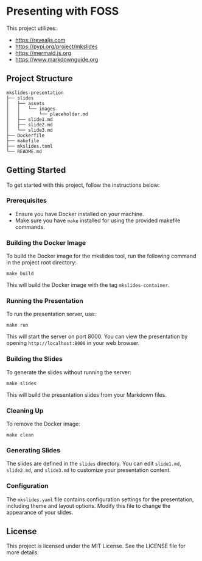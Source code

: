 # Presenting with FOSS

This project utilizes:

- https://revealjs.com
- https://pypi.org/project/mkslides
- https://mermaid.js.org
- https://www.markdownguide.org

## Project Structure

```
mkslides-presentation
├── slides
│   ├── assets
│   │   └── images
│   │       └── placeholder.md
│   ├── slide1.md
│   ├── slide2.md
│   └── slide3.md
├── Dockerfile
├── makefile
├── mkslides.toml
└── README.md
```

## Getting Started

To get started with this project, follow the instructions below:

### Prerequisites

- Ensure you have Docker installed on your machine.
- Make sure you have `make` installed for using the provided makefile commands.

### Building the Docker Image

To build the Docker image for the mkslides tool, run the following command in the project root directory:

```
make build
```

This will build the Docker image with the tag `mkslides-container`.

### Running the Presentation

To run the presentation server, use:

```
make run
```

This will start the server on port 8000. You can view the presentation by opening `http://localhost:8000` in your web browser.

### Building the Slides

To generate the slides without running the server:

```
make slides
```

This will build the presentation slides from your Markdown files.

### Cleaning Up

To remove the Docker image:

```
make clean
```

### Generating Slides

The slides are defined in the `slides` directory. You can edit `slide1.md`, `slide2.md`, and `slide3.md` to customize your presentation content.

### Configuration

The `mkslides.yaml` file contains configuration settings for the presentation, including theme and layout options. Modify this file to change the appearance of your slides.

## License

This project is licensed under the MIT License. See the LICENSE file for more details.